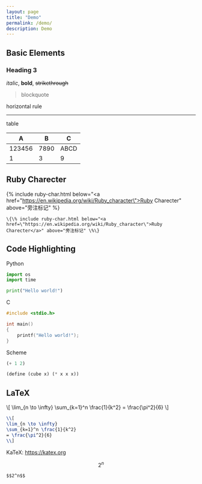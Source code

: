 ```yaml
---
layout: page
title: "Demo"
permalink: /demo/
description: Demo
---
```


## Basic Elements

### Heading 3

*italic*, **bold**, ~~strikethrough~~


> blockquote

horizontal rule

--------------------------------------------------


table

| A      | B    | C    |
|--------|------|------|
| 123456 | 7890 | ABCD |
| 1      | 3    | 9    |

## Ruby Charecter

{% include ruby-char.html below="<a href=\"https://en.wikipedia.org/wiki/Ruby_character\">Ruby Charecter</a>" above="旁注标记" %}

```
\{\% include ruby-char.html below="<a href=\"https://en.wikipedia.org/wiki/Ruby_character\">Ruby Charecter</a>" above="旁注标记" \%\}
```

## Code Highlighting

Python
```python
import os
import time

print("Hello world!")

```

C
```c
#include <stdio.h>

int main()
{
    printf("Hello world!");
}
```

Scheme
```scheme
(+ 1 2)

(define (cube x) (* x x x))
```

## LaTeX

\\[
\lim_{n \to \infty}
\sum_{k=1}^n \frac{1}{k^2}
= \frac{\pi^2}{6}
\\]

```latex
\\[
\lim_{n \to \infty}
\sum_{k=1}^n \frac{1}{k^2}
= \frac{\pi^2}{6}
\\]
```

KaTeX: https://katex.org


$$2^n$$

```
$$2^n$$
```

